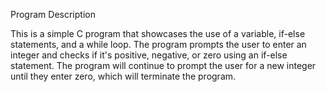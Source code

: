 Program Description

This is a simple C program that showcases the use of a variable, if-else statements, and a while loop. The program prompts the user to enter an integer and checks if it's positive, negative, or zero using an if-else statement. The program will continue to prompt the user for a new integer until they enter zero, which will terminate the program.
